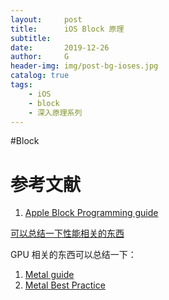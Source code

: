 ```yaml
---
layout:     post
title:      iOS Block 原理
subtitle:   
date:       2019-12-26
author:     G
header-img: img/post-bg-ioses.jpg
catalog: true
tags:
    - iOS
    - block
    - 深入原理系列
---
```




#Block







# 参考文献



1. [Apple Block Programming guide](https://developer.apple.com/library/archive/documentation/Cocoa/Conceptual/Blocks/Articles/00_Introduction.html#//apple_ref/doc/uid/TP40007502)





[可以总结一下性能相关的东西](https://developer.apple.com/library/archive/documentation/Performance/Conceptual/PerformanceOverview/Introduction/Introduction.html#//apple_ref/doc/uid/TP40001410)



GPU 相关的东西可以总结一下：

1. [Metal guide](https://developer.apple.com/library/archive/documentation/Miscellaneous/Conceptual/MetalProgrammingGuide/Introduction/Introduction.html#//apple_ref/doc/uid/TP40014221)
2. [Metal Best Practice](https://developer.apple.com/library/archive/documentation/3DDrawing/Conceptual/MTLBestPracticesGuide/index.html#//apple_ref/doc/uid/TP40016642)